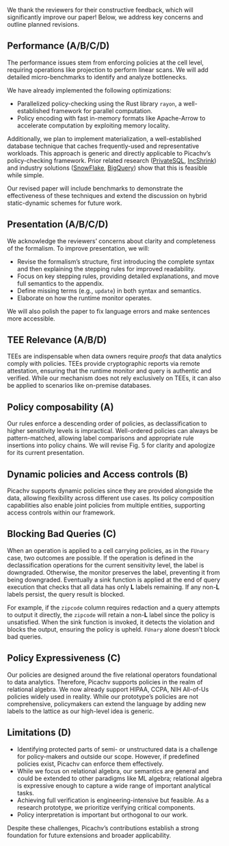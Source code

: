 We thank the reviewers for their constructive feedback, which will significantly improve our paper! Below, we address key concerns and outline planned revisions.

## Performance (A/B/C/D)

The performance issues stem from enforcing policies at the cell level, requiring operations like projection to perform linear scans. We will add detailed micro-benchmarks to identify and analyze bottlenecks.

We have already implemented the following optimizations:

- Parallelized policy-checking using the Rust library `rayon`, a well-established framework for parallel computation.
- Policy encoding with fast in-memory formats like Apache-Arrow to accelerate computation by exploiting memory locality.

Additionally, we plan to implement materialization, a well-established database technique that caches frequently-used and representative workloads. This approach is generic and directly applicable to Picachv’s policy-checking framework. Prior related research ([PrivateSQL](https://dl.acm.org/doi/pdf/10.14778/3342263.3342274), [IncShrink](https://arxiv.org/pdf/2203.05084)) and industry solutions ([SnowFlake](https://docs.snowflake.com/en/user-guide/views-materialized), [BigQuery](https://cloud.google.com/bigquery/docs/materialized-views-create)) show that this is feasible while simple.

Our revised paper will include benchmarks to demonstrate the effectiveness of these techniques and extend the discussion on hybrid static-dynamic schemes for future work.

## Presentation (A/B/C/D)

We acknowledge the reviewers’ concerns about clarity and completeness of the formalism. To improve presentation, we will:

- Revise the formalism’s structure, first introducing the complete syntax and then explaining the stepping rules for improved readability.
- Focus on key stepping rules, providing detailed explanations, and move full semantics to the appendix.
- Define missing terms (e.g., `update`) in both syntax and semantics.
- Elaborate on how the runtime monitor operates.

We will also polish the paper to fix language errors and make sentences more accessible.

## TEE Relevance (A/B/D)

TEEs are indispensable when data owners require *proofs* that data analytics comply with policies. TEEs provide cryptographic reports via remote attestation, ensuring that the runtime monitor and query is authentic and verified. While our mechanism does not rely exclusively on TEEs, it can also be applied to scenarios like on-premise databases.

## Policy composability (A)

Our rules enforce a descending order of policies, as declassification to higher sensitivity levels is impractical. Well-ordered policies can always be pattern-matched, allowing label comparisons and appropriate rule insertions into policy chains. We will revise Fig. 5 for clarity and apologize for its current presentation.

## Dynamic policies and Access controls (B)

Picachv supports dynamic policies since they are provided alongside the data, allowing flexibility across different use cases. Its policy composition capabilities also enable joint policies from multiple entities, supporting access controls within our framework.

## Blocking Bad Queries (C)

When an operation is applied to a cell carrying policies, as in the `FUnary` case, two outcomes are possible. If the operation is defined in the declassification operations for the current sensitivity level, the label is downgraded. Otherwise, the monitor preserves the label, preventing it from being downgraded. Eventually a sink function is applied at the end of query execution that checks that all data has only $\mathbf{L}$ labels remaining. If any non-$\mathbf{L}$ labels persist, the query result is blocked.

For example, if the `zipcode` column requires redaction and a query attempts to output it directly, the `zipcode` will retain a non-$\mathbf{L}$ label since the policy is unsatisfied. When the sink function is invoked, it detects the violation and blocks the output, ensuring the policy is upheld. `FUnary` alone doesn't block bad queries.

## Policy Expressiveness (C)

Our policies are designed around the five relational operators foundational to data analytics. Therefore, Picachv supports policies in the realm of relational algebra. We now already support HIPAA, CCPA, NIH All-of-Us policies widely used in reality. While our prototype’s policies are not comprehensive, policymakers can extend the language by adding new labels to the lattice as our high-level idea is generic.

## Limitations (D)

- Identifying protected parts of semi- or unstructured data is a challenge for policy-makers and outside our scope. However, if predefined policies exist, Picachv can enforce them effectively.
- While we focus on relational algebra, our semantics are general and could be extended to other paradigms like ML algebra; relational algebra is expressive enough to capture a wide range of important analytical tasks.
- Achieving full verification is engineering-intensive but feasible. As a research prototype, we prioritize verifying critical components.
- Policy interpretation is important but orthogonal to our work.

Despite these challenges, Picachv’s contributions establish a strong foundation for future extensions and broader applicability.